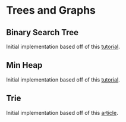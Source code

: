 # Trees and Graphs

## Binary Search Tree

Initial implementation based off of this [tutorial](https://www.youtube.com/watch?v=oSWTXtMglKE).

## Min Heap

Initial implementation based off of this [tutorial](https://www.youtube.com/watch?v=t0Cq6tVNRBA&t=3s).

## Trie

Initial implementation based off of this [article](https://medium.com/basecs/trying-to-understand-tries-3ec6bede0014).
